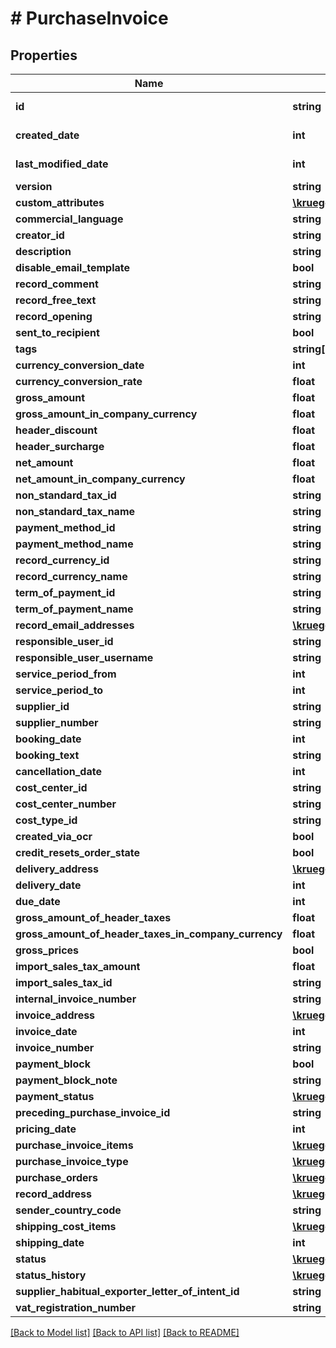 # # PurchaseInvoice

## Properties

Name | Type | Description | Notes
------------ | ------------- | ------------- | -------------
**id** | **string** |  | [optional] [readonly]
**created_date** | **int** |  | [optional] [readonly]
**last_modified_date** | **int** |  | [optional] [readonly]
**version** | **string** |  | [optional]
**custom_attributes** | [**\kruegge82\weclapp\Model\CustomAttribute[]**](CustomAttribute.md) |  | [optional]
**commercial_language** | **string** |  | [optional]
**creator_id** | **string** |  | [optional]
**description** | **string** |  | [optional]
**disable_email_template** | **bool** |  | [optional]
**record_comment** | **string** |  | [optional]
**record_free_text** | **string** |  | [optional]
**record_opening** | **string** |  | [optional]
**sent_to_recipient** | **bool** |  | [optional]
**tags** | **string[]** |  | [optional]
**currency_conversion_date** | **int** |  | [optional]
**currency_conversion_rate** | **float** |  | [optional]
**gross_amount** | **float** |  | [optional]
**gross_amount_in_company_currency** | **float** |  | [optional]
**header_discount** | **float** |  | [optional]
**header_surcharge** | **float** |  | [optional]
**net_amount** | **float** |  | [optional]
**net_amount_in_company_currency** | **float** |  | [optional]
**non_standard_tax_id** | **string** |  | [optional]
**non_standard_tax_name** | **string** |  | [optional]
**payment_method_id** | **string** |  | [optional]
**payment_method_name** | **string** |  | [optional]
**record_currency_id** | **string** |  | [optional]
**record_currency_name** | **string** |  | [optional]
**term_of_payment_id** | **string** |  | [optional]
**term_of_payment_name** | **string** |  | [optional]
**record_email_addresses** | [**\kruegge82\weclapp\Model\EmailAddresses**](EmailAddresses.md) |  | [optional]
**responsible_user_id** | **string** |  | [optional]
**responsible_user_username** | **string** |  | [optional]
**service_period_from** | **int** |  | [optional]
**service_period_to** | **int** |  | [optional]
**supplier_id** | **string** |  | [optional]
**supplier_number** | **string** |  | [optional]
**booking_date** | **int** |  | [optional]
**booking_text** | **string** |  | [optional]
**cancellation_date** | **int** |  | [optional]
**cost_center_id** | **string** |  | [optional]
**cost_center_number** | **string** |  | [optional]
**cost_type_id** | **string** |  | [optional]
**created_via_ocr** | **bool** |  | [optional]
**credit_resets_order_state** | **bool** |  | [optional]
**delivery_address** | [**\kruegge82\weclapp\Model\RecordAddress**](RecordAddress.md) |  | [optional]
**delivery_date** | **int** |  | [optional]
**due_date** | **int** |  | [optional]
**gross_amount_of_header_taxes** | **float** |  | [optional]
**gross_amount_of_header_taxes_in_company_currency** | **float** |  | [optional]
**gross_prices** | **bool** |  | [optional]
**import_sales_tax_amount** | **float** |  | [optional]
**import_sales_tax_id** | **string** |  | [optional]
**internal_invoice_number** | **string** |  | [optional]
**invoice_address** | [**\kruegge82\weclapp\Model\RecordAddress**](RecordAddress.md) |  | [optional]
**invoice_date** | **int** |  | [optional]
**invoice_number** | **string** |  | [optional]
**payment_block** | **bool** |  | [optional]
**payment_block_note** | **string** |  | [optional]
**payment_status** | [**\kruegge82\weclapp\Model\PaymentStatus**](PaymentStatus.md) |  | [optional]
**preceding_purchase_invoice_id** | **string** |  | [optional]
**pricing_date** | **int** |  | [optional]
**purchase_invoice_items** | [**\kruegge82\weclapp\Model\PurchaseInvoiceItem[]**](PurchaseInvoiceItem.md) |  | [optional]
**purchase_invoice_type** | [**\kruegge82\weclapp\Model\PurchaseInvoiceType**](PurchaseInvoiceType.md) |  | [optional]
**purchase_orders** | [**\kruegge82\weclapp\Model\OnlyId[]**](OnlyId.md) |  | [optional]
**record_address** | [**\kruegge82\weclapp\Model\RecordAddress**](RecordAddress.md) |  | [optional]
**sender_country_code** | **string** |  | [optional]
**shipping_cost_items** | [**\kruegge82\weclapp\Model\PurchaseInvoiceShippingCostItem[]**](PurchaseInvoiceShippingCostItem.md) |  | [optional]
**shipping_date** | **int** |  | [optional]
**status** | [**\kruegge82\weclapp\Model\PurchaseInvoiceStatusType**](PurchaseInvoiceStatusType.md) |  | [optional]
**status_history** | [**\kruegge82\weclapp\Model\PurchaseInvoiceStatusHistory[]**](PurchaseInvoiceStatusHistory.md) |  | [optional]
**supplier_habitual_exporter_letter_of_intent_id** | **string** |  | [optional]
**vat_registration_number** | **string** |  | [optional]

[[Back to Model list]](../../README.md#models) [[Back to API list]](../../README.md#endpoints) [[Back to README]](../../README.md)
